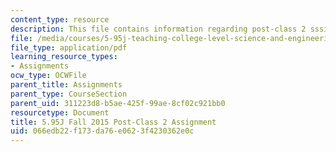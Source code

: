 ```yaml
---
content_type: resource
description: This file contains information regarding post-class 2 sssignment.
file: /media/courses/5-95j-teaching-college-level-science-and-engineering-fall-2015/066edb22f173da76e0623f4230362e0c_MIT5_95JF15_Assignment2.pdf
file_type: application/pdf
learning_resource_types:
- Assignments
ocw_type: OCWFile
parent_title: Assignments
parent_type: CourseSection
parent_uid: 311223d8-b5ae-425f-99ae-8cf02c921bb0
resourcetype: Document
title: 5.95J Fall 2015 Post-Class 2 Assignment
uid: 066edb22-f173-da76-e062-3f4230362e0c
---
```

